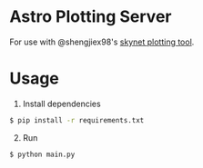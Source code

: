 # Astro Plotting Server

For use with @shengjiex98's [skynet plotting tool](https://github.com/shengjiex98/skynet-plotting).

# Usage

1. Install dependencies
```bash
$ pip install -r requirements.txt
```

2. Run
```bash
$ python main.py
```